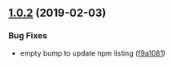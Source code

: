 ## [1.0.2](https://github.com/icopp/basedirs/compare/v1.0.1...v1.0.2) (2019-02-03)


### Bug Fixes

* empty bump to update npm listing ([f9a1081](https://github.com/icopp/basedirs/commit/f9a1081))
